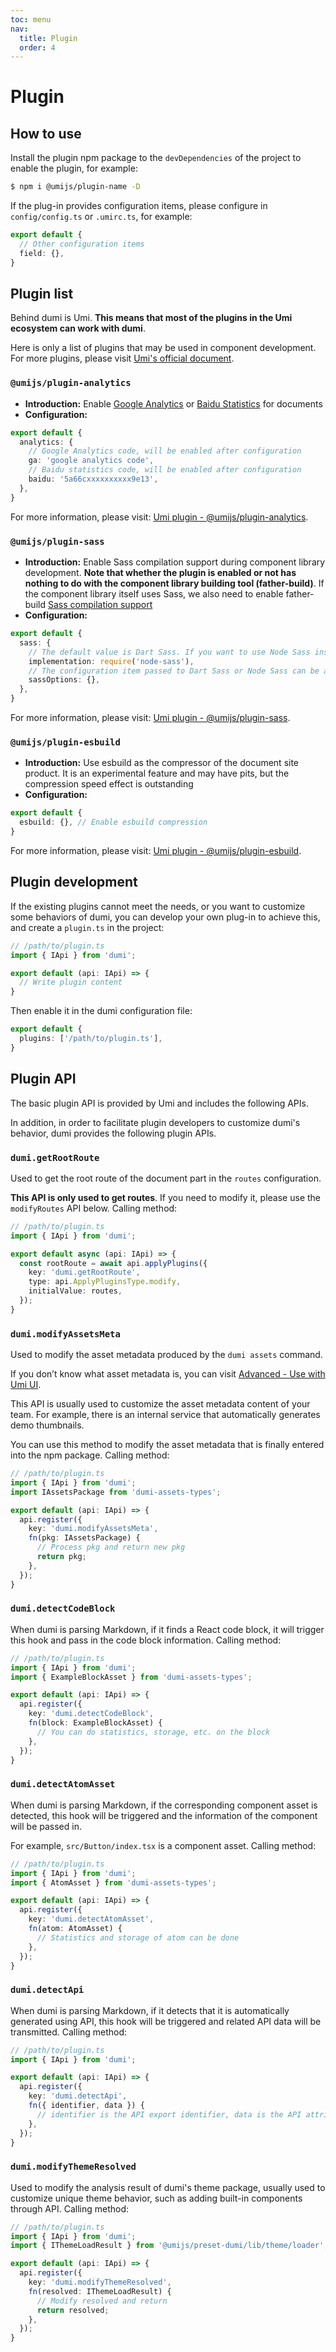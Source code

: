 ```yaml
---
toc: menu
nav:
  title: Plugin
  order: 4
---
```


# Plugin

## How to use

Install the plugin npm package to the `devDependencies` of the project to enable the plugin, for example:

```bash
$ npm i @umijs/plugin-name -D
```

If the plug-in provides configuration items, please configure in `config/config.ts` or `.umirc.ts`, for example:

```ts
export default {
  // Other configuration items
  field: {},
}
```

## Plugin list

Behind dumi is Umi. **This means that most of the plugins in the Umi ecosystem can work with dumi**.

Here is only a list of plugins that may be used in component development. For more plugins, please visit [Umi's official document](https://umijs.org/plugins/plugin-access).

### `@umijs/plugin-analytics`

- **Introduction:** Enable [Google Analytics](https://analytics.google.com/analytics/web) or [Baidu Statistics](https://tongji.baidu.com) for documents
- **Configuration:**

```ts
export default {
  analytics: {
    // Google Analytics code, will be enabled after configuration
    ga: 'google analytics code',
    // Baidu statistics code, will be enabled after configuration
    baidu: '5a66cxxxxxxxxxx9e13',
  },
}
```

For more information, please visit: [Umi plugin - @umijs/plugin-analytics](https://umijs.org/zh-CN/plugins/plugin-analytics).

### `@umijs/plugin-sass`

- **Introduction:** Enable Sass compilation support during component library development. **Note that whether the plugin is enabled or not has nothing to do with the component library building tool (father-build)**. If the component library itself uses Sass, we also need to enable father-build [Sass compilation support](https://github.com/umijs/father#sassinrollupmode)
- **Configuration:**

```ts
export default {
  sass: {
    // The default value is Dart Sass. If you want to use Node Sass instead, you can install the node-sass dependency and use this configuration item
    implementation: require('node-sass'),
    // The configuration item passed to Dart Sass or Node Sass can be a Function
    sassOptions: {},
  },
}
```

For more information, please visit: [Umi plugin - @umijs/plugin-sass](https://umijs.org/zh-CN/plugins/plugin-sass).

### `@umijs/plugin-esbuild`

- **Introduction:** Use esbuild as the compressor of the document site product. It is an experimental feature and may have pits, but the compression speed effect is outstanding
- **Configuration:**

```ts
export default {
  esbuild: {}, // Enable esbuild compression
}
```

For more information, please visit: [Umi plugin - @umijs/plugin-esbuild](https://umijs.org/zh-CN/plugins/plugin-esbuild).

## Plugin development

If the existing plugins cannot meet the needs, or you want to customize some behaviors of dumi, you can develop your own plug-in to achieve this, and create a `plugin.ts` in the project:

```ts
// /path/to/plugin.ts
import { IApi } from 'dumi';

export default (api: IApi) => {
  // Write plugin content
}
```

Then enable it in the dumi configuration file:

```ts
export default {
  plugins: ['/path/to/plugin.ts'],
}
```

## Plugin API

The basic plugin API is provided by Umi and includes the following APIs.

<!-- Umi 插件内容嵌入占位，目前 Umi 插件文档只有中文，比较尴尬 -->

In addition, in order to facilitate plugin developers to customize dumi's behavior, dumi provides the following plugin APIs.

### `dumi.getRootRoute`

Used to get the root route of the document part in the `routes` configuration.

**This API is only used to get routes**. If you need to modify it, please use the `modifyRoutes` API below. Calling method:

```ts
// /path/to/plugin.ts
import { IApi } from 'dumi';

export default async (api: IApi) => {
  const rootRoute = await api.applyPlugins({
    key: 'dumi.getRootRoute',
    type: api.ApplyPluginsType.modify,
    initialValue: routes,
  });
}
```

### `dumi.modifyAssetsMeta`

Used to modify the asset metadata produced by the `dumi assets` command.

If you don’t know what asset metadata is, you can visit [Advanced - Use with Umi UI](/guide/advanced#use-with-umi-ui).

This API is usually used to customize the asset metadata content of your team. For example, there is an internal service that automatically generates demo thumbnails.

You can use this method to modify the asset metadata that is finally entered into the npm package. Calling method:

```ts
// /path/to/plugin.ts
import { IApi } from 'dumi';
import IAssetsPackage from 'dumi-assets-types';

export default (api: IApi) => {
  api.register({
    key: 'dumi.modifyAssetsMeta',
    fn(pkg: IAssetsPackage) {
      // Process pkg and return new pkg
      return pkg;
    },
  });
}
```

### `dumi.detectCodeBlock`

When dumi is parsing Markdown, if it finds a React code block, it will trigger this hook and pass in the code block information. Calling method:

```ts
// /path/to/plugin.ts
import { IApi } from 'dumi';
import { ExampleBlockAsset } from 'dumi-assets-types';

export default (api: IApi) => {
  api.register({
    key: 'dumi.detectCodeBlock',
    fn(block: ExampleBlockAsset) {
      // You can do statistics, storage, etc. on the block
    },
  });
}
```

### `dumi.detectAtomAsset`

When dumi is parsing Markdown, if the corresponding component asset is detected, this hook will be triggered and the information of the component will be passed in.

For example, `src/Button/index.tsx` is a component asset. Calling method:

```ts
// /path/to/plugin.ts
import { IApi } from 'dumi';
import { AtomAsset } from 'dumi-assets-types';

export default (api: IApi) => {
  api.register({
    key: 'dumi.detectAtomAsset',
    fn(atom: AtomAsset) {
      // Statistics and storage of atom can be done
    },
  });
}
```

### `dumi.detectApi`

When dumi is parsing Markdown, if it detects that it is automatically generated using API, this hook will be triggered and related API data will be transmitted. Calling method:

```ts
// /path/to/plugin.ts
import { IApi } from 'dumi';

export default (api: IApi) => {
  api.register({
    key: 'dumi.detectApi',
    fn({ identifier, data }) {
      // identifier is the API export identifier, data is the API attribute data
    },
  });
}
```

### `dumi.modifyThemeResolved`

Used to modify the analysis result of dumi's theme package, usually used to customize unique theme behavior, such as adding built-in components through API. Calling method:

```ts
// /path/to/plugin.ts
import { IApi } from 'dumi';
import { IThemeLoadResult } from '@umijs/preset-dumi/lib/theme/loader';

export default (api: IApi) => {
  api.register({
    key: 'dumi.modifyThemeResolved',
    fn(resolved: IThemeLoadResult) {
      // Modify resolved and return
      return resolved;
    },
  });
}
```
